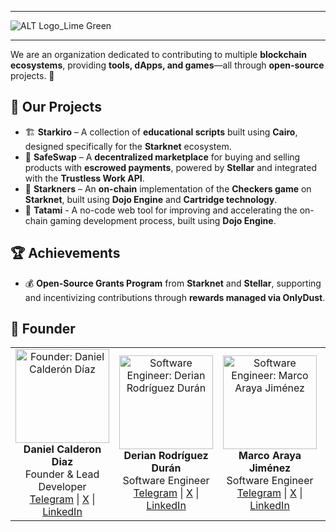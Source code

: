 
---

![ALT Logo_Lime Green](https://github.com/user-attachments/assets/e757c723-4342-4d87-8701-a4eb293bbeb5)

---

We are an organization dedicated to contributing to multiple **blockchain ecosystems**, providing **tools, dApps, and games**—all through **open-source** projects. 🚀  

## 🔨 Our Projects  

- 🏗️ **Starkiro** – A collection of **educational scripts** built using **Cairo**, designed specifically for the **Starknet** ecosystem.  
- 🔄 **SafeSwap** – A **decentralized marketplace** for buying and selling products with **escrowed payments**, powered by **Stellar** and integrated with the **Trustless Work API**.  
- 🎲 **Starkners** – An **on-chain** implementation of the **Checkers game** on **Starknet**, built using **Dojo Engine** and **Cartridge technology**.  
- 🥋 **Tatami** - A no-code web tool for improving and accelerating the on-chain gaming development process, built using **Dojo Engine**.

## 🏆 Achievements  

- 💰 **Open-Source Grants Program** from **Starknet** and **Stellar**, supporting and incentivizing contributions through **rewards managed via OnlyDust**.  


## 👤 Founder
<table align="center"> <tr> <td align="center"> <img src="https://github.com/user-attachments/assets/c9f33cbc-0995-496e-a171-3a4aefae5f76" width="150px;" alt="Founder: Daniel Calderón Díaz"/> <br /> <strong>Daniel Calderon Diaz</strong> <br /> Founder & Lead Developer <br /> <a href="https://t.me/danielcdz" target="_blank">Telegram</a> | <a href="https://twitter.com/danielcdz" target="_blank">X</a> | <a href="https://www.linkedin.com/in/daniel-calderon-diaz-50928022b" target="_blank">LinkedIn</a> </td>
  
<td align="center"> <img src="https://github.com/user-attachments/assets/f788df72-849b-4029-ad5c-14e65b43589f" width="150px;" alt="Software Engineer: Derian Rodríguez Durán"/> <br /> <strong>Derian Rodríguez Durán</strong> <br /> Software Engineer <br /> <a href="https://t.me/deriandev" target="_blank">Telegram</a> | <a href="https://x.com/deriandev" target="_blank">X</a> | <a href="https://www.linkedin.com/in/derian-rodriguez22/" target="_blank">LinkedIn</a> </td>

<td align="center"> <img src="https://github.com/user-attachments/assets/41b7f834-a533-48fd-b8a9-cbc9875d2c86" width="150px;" alt="Software Engineer: Marco Araya Jiménez"/> <br /> <strong>Marco Araya Jiménez</strong> <br /> Software Engineer <br /> <a href="https://t.me/coxmar23" target="_blank">Telegram</a> | <a href="https://x.com/coxmar_devCR" target="_blank">X</a> | <a href="https://www.linkedin.com/in/marcoarayajimenez/" target="_blank">LinkedIn</a> </td>

<td align="center"> <img src="https://github.com/user-attachments/assets/c487caad-5394-4e49-9a8c-ae3e9a25d892" width="150px;" alt="Software Engineer: Diego Duarte Fernández"/> <br /> <strong>Diego Duarte Fernández</strong> <br /> Software Engineer <br /> <a href="https://t.me/diegotech1499" target="_blank">Telegram</a> | <a href="https://x.com/gioDiego14" target="_blank">X</a> | <a href="https://www.linkedin.com/in/diego-duarte-fern%C3%A1ndez-165445180/" target="_blank">LinkedIn</a> </td>
</tr></table>
